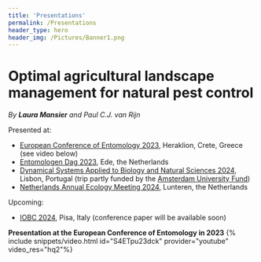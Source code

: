 ```yaml
---
title: 'Presentations'
permalink: /Presentations
header_type: hero
header_img: /Pictures/Banner1.png
---
```


# Optimal agricultural landscape management for natural pest control
_By **Laura Mansier** and Paul C.J. van Rijn_

Presented at:<br>
- [European Conference of Entomology 2023](https://ece2023.com/), Heraklion, Crete, Greece (see video below) <br>
- [Entomologen Dag 2023](https://nev.nl/activiteiten/nederlandse-entomologendag-2023/), Ede, the Netherlands <br>
- [Dynamical Systems Applied to Biology and Natural Sciences 2024](https://sites.google.com/view/dsabns2024/home), Lisbon, Portugal (trip partly funded by the [Amsterdam University Fund](https://www.auf.nl/en/apply-for-a-grant/phd-student/travel-grant-for-phd-students.html)) <br>
- [Netherlands Annual Ecology Meeting 2024](https://www.nern.nl/NAEM2024), Lunteren, the Netherlands

Upcoming:<br>
- [IOBC 2024](https://iobc-wprs.org/meeting/10th-meeting-iobc-wprs-wg-landscape-management-for-functional-biodiversity/), Pisa, Italy (conference paper will be available soon)

**Presentation at the European Conference of Entomology in 2023**
{% include snippets/video.html id="S4ETpu23dck" provider="youtube" video_res="hq2"%}
